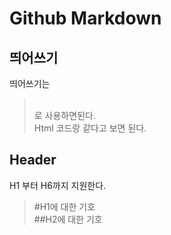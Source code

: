 # Github Markdown 

## 띄어쓰기
띄어쓰기는<br>
><br>로 사용하면된다. <br>
Html 코드랑 같다고 보면 된다.

## Header

H1 부터 H6까지 지원한다.
>#H1에 대한 기호 <br>
>##H2에 대한 기호